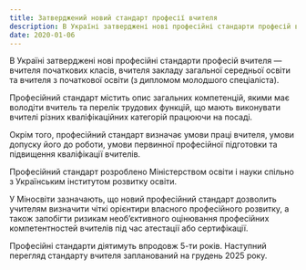 ```yaml
---
title: Затверджений новий стандарт професії вчителя
description: В Україні затверджені нові професійні стандарти професій вчителя
date: 2020-01-06
---
```


В Україні затверджені нові професійні стандарти професій вчителя — вчителя початкових класів, вчителя закладу загальної середньої освіти та вчителя з початкової освіти (з дипломом молодшого спеціаліста).

Професійний стандарт містить опис загальних компетенцій, якими має володіти вчитель та перелік трудових функцій, що мають виконувати вчителі різних кваліфікаційних категорій працюючи на посаді.

Окрім того, професійний стандарт визначає умови праці вчителя, умови допуску його до роботи, умови первинної професійної підготовки та підвищення кваліфікації вчителів.

Професійний стандарт розроблено Міністерством освіти і науки спільно з Українським інститутом розвитку освіти.

У Міносвіти зазначають, що новий професійний стандарт дозволить учителям визначити чіткі орієнтири власного професійного розвитку, а також запобігти ризикам необ’єктивного оцінювання професійних компетентностей вчителів під час атестації або сертифікації.

Професійні стандарти діятимуть впродовж 5-ти років. Наступний перегляд стандарту вчителя запланований на грудень 2025 року.

 